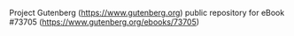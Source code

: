 Project Gutenberg (https://www.gutenberg.org) public repository for eBook #73705 (https://www.gutenberg.org/ebooks/73705)

